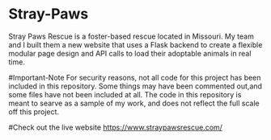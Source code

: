 # Stray-Paws
Stray Paws Rescue is a foster-based rescue located in Missouri.  My team and I built them a new website that uses a Flask backend to create a flexible modular page design and API calls to load their adoptable animals in real time.

#Important-Note
For security reasons, not all code for this project has been included in this repository. Some things may have been commented out,and some files have not been included at all. The code in this repository is meant to searve as a sample of my work, and does not reflect the full scale off this project.

#Check out the live website
https://www.straypawsrescue.com/
